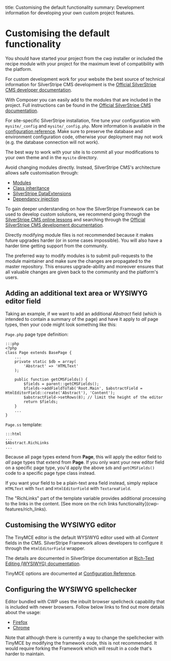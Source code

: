 title: Customising the default functionality
summary: Development information for developing your own custom project features.

# Customising the default functionality

You should have started your project from the cwp installer or included the recipe module with your project for the maximum level of
compatibility with the platform.

For custom development work for your website the best source of technical information for SilverStripe CMS development is the [Official SilverStripe CMS developer documentation](https://docs.silverstripe.org/en/3.2/). 

With Composer you can easily add to the modules that are included in the project. Full instructions can be found in the
[Official SilverStripe CMS documentation](https://docs.silverstripe.org/en/3.2/getting_started/composer/#advanced-usage).

For site-specific SilverStripe installation, fine tune your configuration with `mysite/_config` and
`mysite/_config.php`. More information is available in the [configuration
reference](https://docs.silverstripe.org/en/3.2/developer_guides/configuration/configuration/). Make sure to preserve the database and
environment configuration code, otherwise your deployment may not work (e.g. the database connection will not work).

The best way to work with your site is to commit all your modifications to your own theme and in the `mysite` directory.

Avoid changing modules directly. Instead, SilverStripe CMS's architecture allows safe customisation through:

* [Modules](https://addons.silverstripe.org/)
* [Class inheritance](https://docs.silverstripe.org/en/3.2/developer_guides/model/data_model_and_orm/#subclasses)
* [SilverStripe DataExtensions](https://docs.silverstripe.org/en/3.2/developer_guides/extending/extensions/)
* [Dependancy injection](https://docs.silverstripe.org/en/3.2/developer_guides/extending/injector/)

To gain deeper understanding on how the SilverStripe Framework can be used to develop custom solutions, we recommend
going through the [SilverStripe CMS online lessons](https://www.silverstripe.org/learn/lessons/) and searching through
the [Official SilverStripe CMS development documentation](http://docs.silverstripe.org/en/3.2/).

Directly modifying module files is not recommended because it makes future upgrades harder (or in some cases
impossible). You will also have a harder time getting support from the community.

The preferred way to modify modules is to submit pull-requests to the module maintainer and make sure the changes are
propagated to the master repository. This ensures upgrade-ability and moreover ensures that all valuable changes are
given back to the community and the platform's users.

## Adding an additional text area or WYSIWYG editor field

Taking an example, if we want to add an additional *Abstract* field (which is intended to contain a summary of the page)
and have it apply to *all* page types, then your code might look something like this:

`Page.php` page type definition:

	:::php
	<?php
	class Page extends BasePage {
		...
		private static $db = array(
			'Abstract' => 'HTMLText'
		);
		
		public function getCMSFields() {
			$fields = parent::getCMSFields();
			$fields->addFieldToTab('Root.Main', $abstractField = HtmlEditorField::create('Abstract'), 'Content');
			$abstractField->setRows(8); // limit the height of the editor
			return $fields;
		}
		...
	}

`Page.ss` template:

	:::html
	...
	$Abstract.RichLinks
	...

Because all page types extend from **Page**, this will apply the editor field to *all* page types that extend from
**Page**. If you only want your new editor field on a specific page type, you'd apply the above `$db` and
`getCMSFields()` code to a specific page type class instead.

If you want your field to be a plain-text area field instead, simply replace `HTMLText` with `Text` and
`HtmlEditorField` with `TextareaField`.

<div class="notice" markdown='1'>
The "RichLinks" part of the template variable provides additional processing to the links in the content.
[See more on the rich links functionality](cwp-features/rich_links).
</div>

## Customising the WYSIWYG editor

The TinyMCE editor is the default WYSIWYG editor used with all *Content* fields in the CMS. SilverStripe Framework
allows developers to configure it through the `HtmlEditorField` wrapper.

The details are documented in SilverStripe documentation at [Rich-Text Editing (WYSIWYG)
documentation](https://docs.silverstripe.org/en/3.2/developer_guides/forms/field_types/htmleditorfield/).

TinyMCE options are documented at [Configuration Reference](http://www.tinymce.com/wiki.php/Configuration).

## Configuring the WYSIWYG spellchecker

Editor bundled with CWP uses the inbuilt browser spellcheck capability that is included with newer browsers. Follow
below links to find out more details about the usage:

* [Firefox](http://support.mozilla.org/en-US/kb/how-do-i-use-firefox-spell-checker)
* [Chrome](https://support.google.com/chrome/answer/95604?hl=en)

Note that although there is currently a way to change the spellchecker with TinyMCE by modifying the framework code,
this is not recommended. It would require forking the Framework which will result in a code that's harder to maintain.
